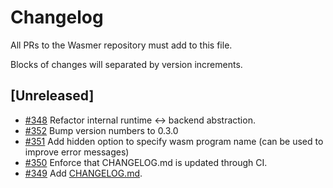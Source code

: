 # Changelog

All PRs to the Wasmer repository must add to this file.

Blocks of changes will separated by version increments.

## **[Unreleased]**
- [#348](https://github.com/wasmerio/wasmer/pull/348) Refactor internal runtime ↔️ backend abstraction.
- [#352](https://github.com/wasmerio/wasmer/pull/352) Bump version numbers to 0.3.0
- [#351](https://github.com/wasmerio/wasmer/pull/351) Add hidden option to specify wasm program name (can be used to improve error messages)
- [#350](https://github.com/wasmerio/wasmer/pull/350) Enforce that CHANGELOG.md is updated through CI.
- [#349](https://github.com/wasmerio/wasmer/pull/349) Add [CHANGELOG.md](https://github.com/wasmerio/wasmer/blob/master/CHANGELOG.md).
